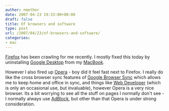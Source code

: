 ```yaml
---
author: nmether
date: 2007-04-23 19:33:00+00:00
draft: false
title: Of browsers and software
type: post
url: /2007/04/23/of-browsers-and-software/
categories:
- mac
---
```


[Firefox](http://en-us.www.mozilla.com/en-US/firefox/) has been crawling for me recently.  I mostly fixed this today by uninstalling [Google Desktop](http://desktop.google.com/mac) from my [MacBook](http://www.apple.com/macbook/).

However I also fired up [Opera](http://www.opera.com/) - boy did it feel fast next to Firefox.  I really do like the cross browser sync features of [Google Browser Sync](http://www.google.com/tools/firefox/browsersync/) which allows me to keep home and office in sync, and things like [Web Developer](https://addons.mozilla.org/en-US/firefox/addon/60) (which is only an occasional use, but invaluable), however Opera is a very nice browser.  Its a bit worrying to see all the stuff on pages I normally don't see - I normally always use [AdBlock](http://adblockplus.org/en/), but other than that Opera is under strong consideration.
